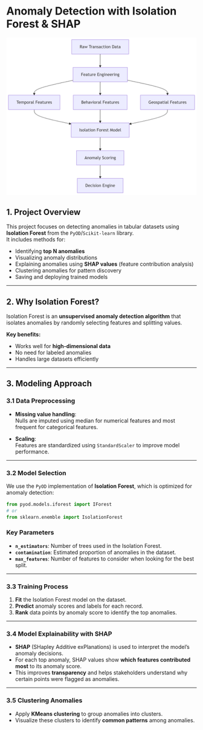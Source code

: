 # Anomaly Detection with Isolation Forest & SHAP


![Model Structure](../model_image.png)

## 1. Project Overview

This project focuses on detecting anomalies in tabular datasets using **Isolation Forest** from the `PyOD`/`Scikit-learn` library.  
It includes methods for:

- Identifying **top N anomalies**
- Visualizing anomaly distributions
- Explaining anomalies using **SHAP values** (feature contribution analysis)
- Clustering anomalies for pattern discovery
- Saving and deploying trained models

---

## 2. Why Isolation Forest?

Isolation Forest is an **unsupervised anomaly detection algorithm** that isolates anomalies by randomly selecting features and splitting values.  

**Key benefits:**
- Works well for **high-dimensional data**
- No need for labeled anomalies
- Handles large datasets efficiently

---

## 3. Modeling Approach

### 3.1 Data Preprocessing
- **Missing value handling**:  
  Nulls are imputed using median for numerical features and most frequent for categorical features.
  
- **Scaling**:  
  Features are standardized using `StandardScaler` to improve model performance.

---

### 3.2 Model Selection
We use the `PyOD` implementation of **Isolation Forest**, which is optimized for anomaly detection:

```python
from pyod.models.iforest import IForest  
# or
from sklearn.enemble import IsolationForest
```

### Key Parameters

- **`n_estimators`**: Number of trees used in the Isolation Forest.
- **`contamination`**: Estimated proportion of anomalies in the dataset.
- **`max_features`**: Number of features to consider when looking for the best split.

---

### 3.3 Training Process

1. **Fit** the Isolation Forest model on the dataset.  
2. **Predict** anomaly scores and labels for each record.  
3. **Rank** data points by anomaly score to identify the top anomalies.

---

### 3.4 Model Explainability with SHAP

- **SHAP** (SHapley Additive exPlanations) is used to interpret the model’s anomaly decisions.
- For each top anomaly, SHAP values show **which features contributed most** to its anomaly score.
- This improves **transparency** and helps stakeholders understand why certain points were flagged as anomalies.

---

### 3.5 Clustering Anomalies

- Apply **KMeans clustering** to group anomalies into clusters.
- Visualize these clusters to identify **common patterns** among anomalies.
